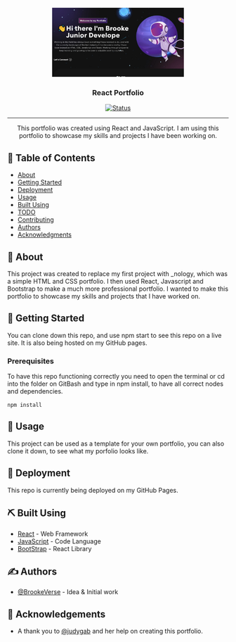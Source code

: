 <p align="center">
  <a href="" rel="noopener">
 <img width=300px height=auto src="./src/assets/Images/portfolio.png" alt="Project logo"></a>
</p>

<h3 align="center">React Portfolio</h3>

<div align="center">

[![Status](https://img.shields.io/badge/status-active-success.svg)]()

</div>

---

<p align="center"> This portfolio was created using React and JavaScript. I am using this portfolio to showcase my skills and projects I have been working on.
    <br> 
</p>

## 📝 Table of Contents

- [About](#about)
- [Getting Started](#getting_started)
- [Deployment](#deployment)
- [Usage](#usage)
- [Built Using](#built_using)
- [TODO](../TODO.md)
- [Contributing](../CONTRIBUTING.md)
- [Authors](#authors)
- [Acknowledgments](#acknowledgement)

## 🧐 About <a name = "about"></a>

This project was created to replace my first project with \_nology, which was a simple HTML and CSS portfolio. I then used React, Javascript and Bootstrap to make a much more professional portfolio. I wanted to make this portfolio to showcase my skills and projects that I have worked on.

## 🏁 Getting Started <a name = "getting_started"></a>

You can clone down this repo, and use npm start to see this repo on a live site. It is also being hosted on my GitHub pages.

### Prerequisites

To have this repo functioning correctly you need to open the terminal or cd into the folder on GitBash and type in npm install, to have all correct nodes and dependencies.

```
npm install
```

## 🎈 Usage <a name="usage"></a>

This project can be used as a template for your own portfolio, you can also clone it down, to see what my porfolio looks like.

## 🚀 Deployment <a name = "deployment"></a>

This repo is currently being deployed on my GitHub Pages.

## ⛏️ Built Using <a name = "built_using"></a>

- [React](https://reactjs.org/) - Web Framework
- [JavaScript](https://www.javascript.com/) - Code Language
- [BootStrap](https://react-bootstrap.github.io/) - React Library

## ✍️ Authors <a name = "authors"></a>

- [@BrookeVerse](https://github.com/BrookeVerse) - Idea & Initial work

## 🎉 Acknowledgements <a name = "acknowledgement"></a>

- A thank you to [@judygab](https://github.com/judygab) and her help on creating this portfolio.
